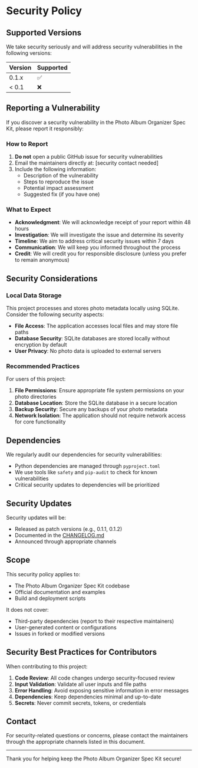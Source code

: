 # Security Policy

## Supported Versions

We take security seriously and will address security vulnerabilities in the following versions:

| Version | Supported          |
| ------- | ------------------ |
| 0.1.x   | :white_check_mark: |
| < 0.1   | :x:                |

## Reporting a Vulnerability

If you discover a security vulnerability in the Photo Album Organizer Spec Kit, please report it responsibly:

### How to Report

1. **Do not** open a public GitHub issue for security vulnerabilities
2. Email the maintainers directly at: [security contact needed]
3. Include the following information:
   - Description of the vulnerability
   - Steps to reproduce the issue
   - Potential impact assessment
   - Suggested fix (if you have one)

### What to Expect

- **Acknowledgment**: We will acknowledge receipt of your report within 48 hours
- **Investigation**: We will investigate the issue and determine its severity
- **Timeline**: We aim to address critical security issues within 7 days
- **Communication**: We will keep you informed throughout the process
- **Credit**: We will credit you for responsible disclosure (unless you prefer to remain anonymous)

## Security Considerations

### Local Data Storage

This project processes and stores photo metadata locally using SQLite. Consider the following security aspects:

- **File Access**: The application accesses local files and may store file paths
- **Database Security**: SQLite databases are stored locally without encryption by default
- **User Privacy**: No photo data is uploaded to external servers

### Recommended Practices

For users of this project:

1. **File Permissions**: Ensure appropriate file system permissions on your photo directories
2. **Database Location**: Store the SQLite database in a secure location
3. **Backup Security**: Secure any backups of your photo metadata
4. **Network Isolation**: The application should not require network access for core functionality

## Dependencies

We regularly audit our dependencies for security vulnerabilities:

- Python dependencies are managed through `pyproject.toml`
- We use tools like `safety` and `pip-audit` to check for known vulnerabilities
- Critical security updates to dependencies will be prioritized

## Security Updates

Security updates will be:

- Released as patch versions (e.g., 0.1.1, 0.1.2)
- Documented in the [CHANGELOG.md](CHANGELOG.md)
- Announced through appropriate channels

## Scope

This security policy applies to:

- The Photo Album Organizer Spec Kit codebase
- Official documentation and examples
- Build and deployment scripts

It does not cover:

- Third-party dependencies (report to their respective maintainers)
- User-generated content or configurations
- Issues in forked or modified versions

## Security Best Practices for Contributors

When contributing to this project:

1. **Code Review**: All code changes undergo security-focused review
2. **Input Validation**: Validate all user inputs and file paths
3. **Error Handling**: Avoid exposing sensitive information in error messages
4. **Dependencies**: Keep dependencies minimal and up-to-date
5. **Secrets**: Never commit secrets, tokens, or credentials

## Contact

For security-related questions or concerns, please contact the maintainers through the appropriate channels listed in this document.

---

Thank you for helping keep the Photo Album Organizer Spec Kit secure!
